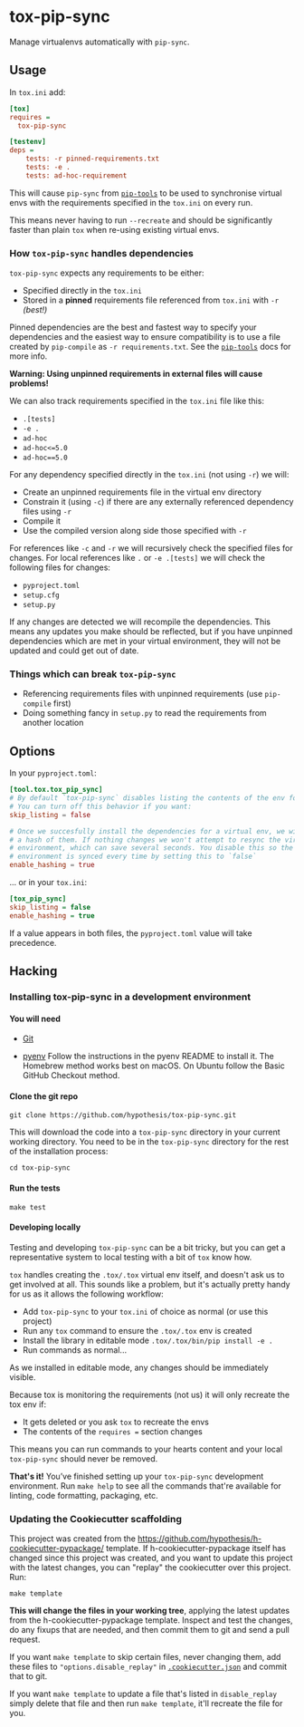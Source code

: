 # tox-pip-sync

Manage virtualenvs automatically with `pip-sync`.

Usage
-----

In `tox.ini` add:

```ini
[tox]
requires =
  tox-pip-sync

[testenv]
deps =
    tests: -r pinned-requirements.txt
    tests: -e .
    tests: ad-hoc-requirement
```

This will cause `pip-sync` from [`pip-tools`](https://pypi.org/project/pip-tools/)
to be used to synchronise virtual envs with the requirements specified in the
`tox.ini` on every run.

This means never having to run `--recreate` and should be significantly faster
than plain `tox` when re-using existing virtual envs.

### How `tox-pip-sync` handles dependencies

`tox-pip-sync` expects any requirements to be either:

 * Specified directly in the `tox.ini`
 * Stored in a **pinned** requirements file referenced from `tox.ini` with `-r` _(best!)_

Pinned dependencies are the best and fastest way to specify your dependencies
and the easiest way to ensure compatibility is to use a file created by
`pip-compile` as `-r requirements.txt`. See the
[`pip-tools`](https://pypi.org/project/pip-tools/) docs for more info.

__Warning: Using unpinned requirements in external files will cause problems!__

We can also track requirements specified in the `tox.ini` file like this:

 * `.[tests]`
 * `-e .`
 * `ad-hoc`
 * `ad-hoc<=5.0`
 * `ad-hoc==5.0`

For any dependency specified directly in the `tox.ini` (not using `-r`) we will:

 * Create an unpinned requirements file in the virtual env directory
 * Constrain it (using `-c`) if there are any externally referenced dependency
   files using `-r`
 * Compile it
 * Use the compiled version along side those specified with `-r`

For references like `-c` and `-r` we will recursively check the specified
files for changes. For local references like `.` or `-e .[tests]` we will check
the following files for changes:

 * `pyproject.toml`
 * `setup.cfg`
 * `setup.py`

If any changes are detected we will recompile the dependencies. This means any
updates you make should be reflected, but if you have unpinned dependencies
which are met in your virtual environment, they will not be updated and could
get out of date.

### Things which can break `tox-pip-sync`

 * Referencing requirements files with unpinned requirements (use `pip-compile`
   first)
 * Doing something fancy in `setup.py` to read the requirements from another
   location

Options
-------

In your `pyproject.toml`:

```toml
[tool.tox.tox_pip_sync]
# By default `tox-pip-sync` disables listing the contents of the env for speed.
# You can turn off this behavior if you want:
skip_listing = false

# Once we succesfully install the dependencies for a virtual env, we will store
# a hash of them. If nothing changes we won't attempt to resync the virtual
# environment, which can save several seconds. You disable this so the
# environment is synced every time by setting this to `false`
enable_hashing = true
```

... or in your `tox.ini`:

```ini
[tox_pip_sync]
skip_listing = false
enable_hashing = true
```

If a value appears in both files, the `pyproject.toml` value will take
precedence.

Hacking
-------

### Installing tox-pip-sync in a development environment

#### You will need

* [Git](https://git-scm.com/)

* [pyenv](https://github.com/pyenv/pyenv)
  Follow the instructions in the pyenv README to install it.
  The Homebrew method works best on macOS.
  On Ubuntu follow the Basic GitHub Checkout method.

#### Clone the git repo

```terminal
git clone https://github.com/hypothesis/tox-pip-sync.git
```

This will download the code into a `tox-pip-sync` directory
in your current working directory. You need to be in the
`tox-pip-sync` directory for the rest of the installation
process:

```terminal
cd tox-pip-sync
```

#### Run the tests

```terminal
make test
```

#### Developing locally

Testing and developing `tox-pip-sync` can be a bit tricky, but you can get a
representative system to local testing with a bit of `tox` know how.

`tox` handles creating the `.tox/.tox` virtual env itself, and doesn't ask us
to get involved at all. This sounds like a problem, but it's actually pretty
handy for us as it allows the following workflow:

 * Add `tox-pip-sync` to your `tox.ini` of choice as normal (or use this project)
 * Run any `tox` command to ensure the `.tox/.tox` env is created
 * Install the library in editable mode `.tox/.tox/bin/pip install -e .`
 * Run commands as normal...

As we installed in editable mode, any changes should be immediately visible.

Because tox is monitoring the requirements (not us) it will only recreate the
tox env if:

 * It gets deleted or you ask `tox` to recreate the envs
 * The contents of the `requires =` section changes

This means you can run commands to your hearts content and your local
`tox-pip-sync` should never be removed.

**That's it!** You’ve finished setting up your `tox-pip-sync`
development environment. Run `make help` to see all the commands that're
available for linting, code formatting, packaging, etc.

### Updating the Cookiecutter scaffolding

This project was created from the
https://github.com/hypothesis/h-cookiecutter-pypackage/ template.
If h-cookiecutter-pypackage itself has changed since this project was created, and
you want to update this project with the latest changes, you can "replay" the
cookiecutter over this project. Run:

```terminal
make template
```

**This will change the files in your working tree**, applying the latest
updates from the h-cookiecutter-pypackage template. Inspect and test the
changes, do any fixups that are needed, and then commit them to git and send a
pull request.

If you want `make template` to skip certain files, never changing them, add
these files to `"options.disable_replay"` in
[`.cookiecutter.json`](.cookiecutter.json) and commit that to git.

If you want `make template` to update a file that's listed in `disable_replay`
simply delete that file and then run `make template`, it'll recreate the file
for you.
